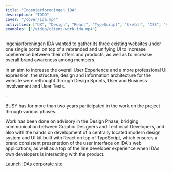 ```yaml
---
title: "Ingeniørforeningen IDA"
description: "TODO"
cover: "/cover/ida.mp4"
activities: ["UX", "Design", "React", "TypeScript", "Sketch", "CSS", "HTML"]
examples: ["/video/client-work-ida.mp4"]
---
```


Ingeniørforeningen IDA wanted to gather its three existing websites under one single portal on top of a rebranded and unifying UI to increase coeherence between their offers and products, as well as to increase overall brand awareness among members.

In an aim to increase the overall User Experience and a more professional UI expression, the structure, design and information architecture for the website were rethought through Design Sprints, User and Business Involvement and User Tests.

&middot;

BUSY has for more than two years participated in the work on the project through various phases.

Work has been done on advisory in the Design Phase, bridging communication between Graphic Designers and Technical Developers, and also with the hands on development of a centrally located modern design system and UI kit built with React on top of TypeScript, which ensures a brand consistent presentation of the user interface on IDA's web applications, as well as a top of the line developer experience when IDAs own developers is interacting with the product.

<a href="https://ida.dk" target="_blank">Launch IDAs corporate site</a>